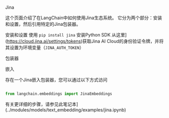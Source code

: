 Jina


这个页面介绍了在LangChain中如何使用Jina生态系统。
它分为两个部分：安装和设置，然后引用特定的Jina包装器。


安装和设置
使用 `pip install jina` 安装Python SDK
从这里](https://cloud.jina.ai/settings/tokens)获取Jina AI Cloud的身份验证令牌，并将其设置为环境变量（`JINA_AUTH_TOKEN`）


包装器


嵌入


存在一个Jina嵌入包装器，您可以通过以下方式访问
```python

from langchain.embeddings import JinaEmbeddings

```

有关更详细的步骤，请参见此笔记本](../modules/models/text_embedding/examples/jina.ipynb)
